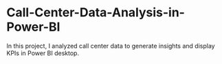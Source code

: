 # Call-Center-Data-Analysis-in-Power-BI
In this project, I analyzed call center data to generate insights and display KPIs in Power BI desktop.
